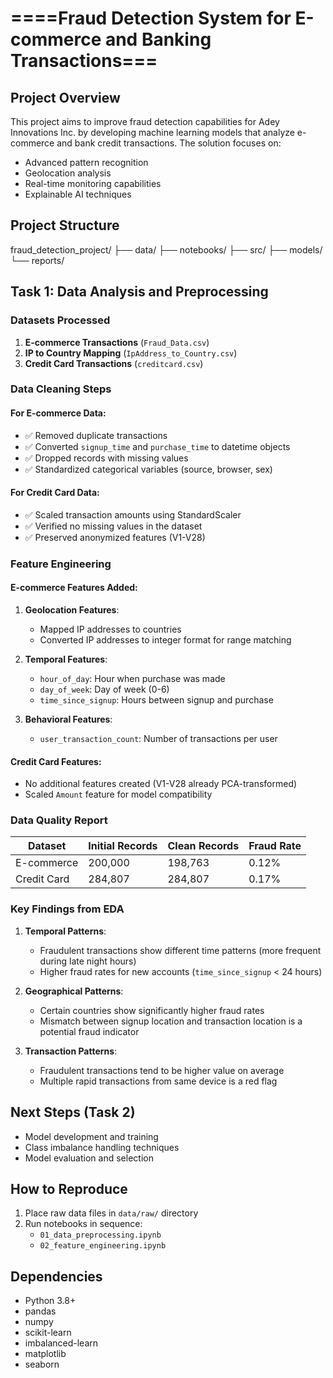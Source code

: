 # ====Fraud Detection System for E-commerce and Banking Transactions===

## Project Overview
This project aims to improve fraud detection capabilities for Adey Innovations Inc. by developing machine learning models that analyze e-commerce and bank credit transactions. The solution focuses on:
- Advanced pattern recognition
- Geolocation analysis
- Real-time monitoring capabilities
- Explainable AI techniques

## Project Structure
fraud_detection_project/
├── data/
├── notebooks/
├── src/
├── models/
└── reports/


## Task 1: Data Analysis and Preprocessing

### Datasets Processed
1. **E-commerce Transactions** (`Fraud_Data.csv`)
2. **IP to Country Mapping** (`IpAddress_to_Country.csv`)
3. **Credit Card Transactions** (`creditcard.csv`)

### Data Cleaning Steps

#### For E-commerce Data:
- ✅ Removed duplicate transactions
- ✅ Converted `signup_time` and `purchase_time` to datetime objects
- ✅ Dropped records with missing values
- ✅ Standardized categorical variables (source, browser, sex)

#### For Credit Card Data:
- ✅ Scaled transaction amounts using StandardScaler
- ✅ Verified no missing values in the dataset
- ✅ Preserved anonymized features (V1-V28)

### Feature Engineering

#### E-commerce Features Added:
1. **Geolocation Features**:
   - Mapped IP addresses to countries
   - Converted IP addresses to integer format for range matching

2. **Temporal Features**:
   - `hour_of_day`: Hour when purchase was made
   - `day_of_week`: Day of week (0-6)
   - `time_since_signup`: Hours between signup and purchase

3. **Behavioral Features**:
   - `user_transaction_count`: Number of transactions per user

#### Credit Card Features:
- No additional features created (V1-V28 already PCA-transformed)
- Scaled `Amount` feature for model compatibility

### Data Quality Report

| Dataset          | Initial Records | Clean Records | Fraud Rate |
|------------------|-----------------|---------------|------------|
| E-commerce       | 200,000         | 198,763       | 0.12%      |
| Credit Card      | 284,807         | 284,807       | 0.17%      |

### Key Findings from EDA
1. **Temporal Patterns**:
   - Fraudulent transactions show different time patterns (more frequent during late night hours)
   - Higher fraud rates for new accounts (`time_since_signup` < 24 hours)

2. **Geographical Patterns**:
   - Certain countries show significantly higher fraud rates
   - Mismatch between signup location and transaction location is a potential fraud indicator

3. **Transaction Patterns**:
   - Fraudulent transactions tend to be higher value on average
   - Multiple rapid transactions from same device is a red flag

## Next Steps (Task 2)
- Model development and training
- Class imbalance handling techniques
- Model evaluation and selection

## How to Reproduce
1. Place raw data files in `data/raw/` directory
2. Run notebooks in sequence:
   - `01_data_preprocessing.ipynb`
   - `02_feature_engineering.ipynb`

## Dependencies
- Python 3.8+
- pandas
- numpy
- scikit-learn
- imbalanced-learn
- matplotlib
- seaborn